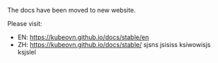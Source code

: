 The docs have been moved to new website.

Please visit:

- EN: https://kubeovn.github.io/docs/stable/en
- ZH: https://kubeovn.github.io/docs/stable/
sjsns
jsisiss
ksiwowisjs
ksjslel
